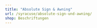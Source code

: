 ```yaml
---
title: "Absolute Sign & Awning"
url: /syracuse/absolute-sign-und-awning/
shop: Beschriftungen
---
```

